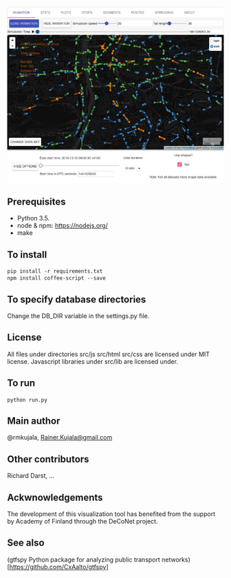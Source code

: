 
![Screenshot](docs/sample_image.png?raw=true "Screenshot")



Prerequisites
-------------
- Python 3.5. 
- node & npm: https://nodejs.org/
- make 

To install
----------

```
pip install -r requirements.txt
npm install coffee-script --save
```

To specify database directories
-------------------------------
Change the DB_DIR variable in the settings.py file.

License
-------
All files under directories src/js src/html src/css are licensed under MIT license.
Javascript libraries under src/lib are licensed under.

To run
------

```
python run.py
```

Main author 
-----------
@rmkujala, Rainer.Kujala@gmail.com

Other contributors
------------------
Richard Darst, ...

Ackwnowledgements
-----------------
The development of this visualization tool has benefited from the support by Academy of Finland through the DeCoNet project.

See also
--------
(gtfspy Python package for analyzing public transport networks)[https://github.com/CxAalto/gtfspy]
